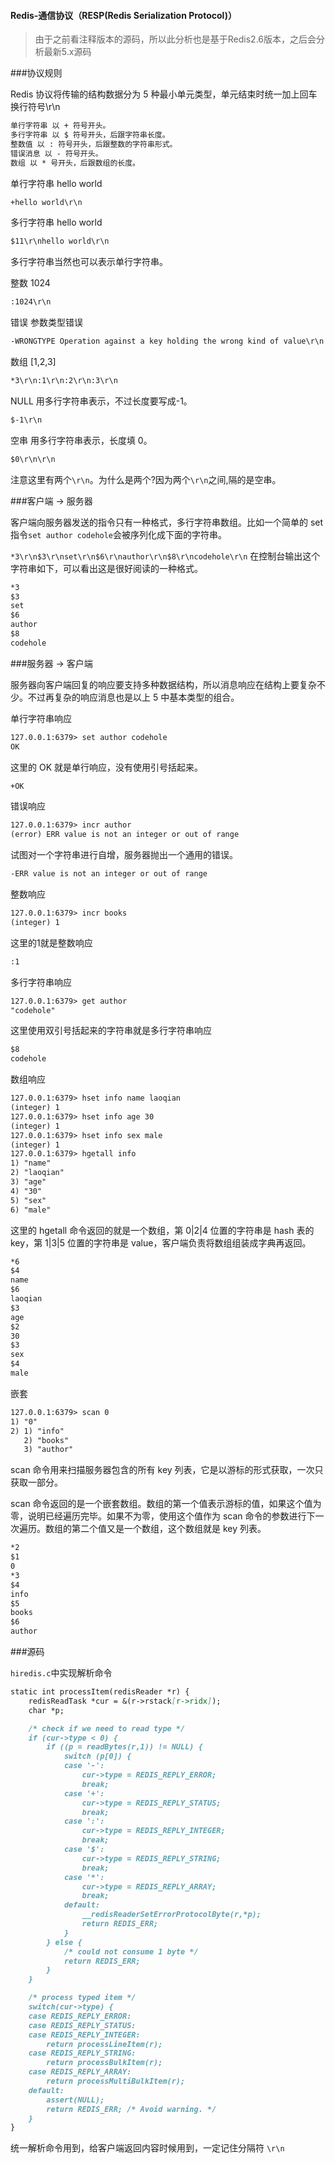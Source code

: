 #### Redis-通信协议（RESP(Redis Serialization Protocol)）
          
> 由于之前看注释版本的源码，所以此分析也是基于Redis2.6版本，之后会分析最新5.x源码

###协议规则

Redis 协议将传输的结构数据分为 5 种最小单元类型，单元结束时统一加上回车换行符号\r\n

```markdown
单行字符串 以 + 符号开头。
多行字符串 以 $ 符号开头，后跟字符串长度。
整数值 以 : 符号开头，后跟整数的字符串形式。
错误消息 以 - 符号开头。
数组 以 * 号开头，后跟数组的长度。
```

单行字符串 hello world
```markdown
+hello world\r\n
```


多行字符串 hello world
```markdown
$11\r\nhello world\r\n
```
多行字符串当然也可以表示单行字符串。

整数 1024
```markdown
:1024\r\n
```

错误 参数类型错误
```markdown
-WRONGTYPE Operation against a key holding the wrong kind of value\r\n
```

数组 [1,2,3]
```markdown
*3\r\n:1\r\n:2\r\n:3\r\n
```

NULL 用多行字符串表示，不过长度要写成-1。
```markdown
$-1\r\n

```

空串 用多行字符串表示，长度填 0。
```markdown
$0\r\n\r\n
```


注意这里有两个`\r\n`。为什么是两个?因为两个`\r\n`之间,隔的是空串。

###客户端 -> 服务器


客户端向服务器发送的指令只有一种格式，多行字符串数组。比如一个简单的 set 指令`set author codehole`会被序列化成下面的字符串。

`*3\r\n$3\r\nset\r\n$6\r\nauthor\r\n$8\r\ncodehole\r\n`
在控制台输出这个字符串如下，可以看出这是很好阅读的一种格式。

```markdown
*3
$3
set
$6
author
$8
codehole
```

###服务器 -> 客户端

服务器向客户端回复的响应要支持多种数据结构，所以消息响应在结构上要复杂不少。不过再复杂的响应消息也是以上 5 中基本类型的组合。

单行字符串响应
```markdown
127.0.0.1:6379> set author codehole
OK
```

这里的 OK 就是单行响应，没有使用引号括起来。
```markdown
+OK
```

错误响应
```markdown
127.0.0.1:6379> incr author
(error) ERR value is not an integer or out of range
```
试图对一个字符串进行自增，服务器抛出一个通用的错误。

```markdown
-ERR value is not an integer or out of range

```


整数响应
```markdown
127.0.0.1:6379> incr books
(integer) 1
```

这里的1就是整数响应
```markdown
:1
```

多行字符串响应
```markdown
127.0.0.1:6379> get author
"codehole"
```


这里使用双引号括起来的字符串就是多行字符串响应
```markdown
$8
codehole
```

数组响应
```markdown
127.0.0.1:6379> hset info name laoqian
(integer) 1
127.0.0.1:6379> hset info age 30
(integer) 1
127.0.0.1:6379> hset info sex male
(integer) 1
127.0.0.1:6379> hgetall info
1) "name"
2) "laoqian"
3) "age"
4) "30"
5) "sex"
6) "male"
```

这里的 hgetall 命令返回的就是一个数组，第 0|2|4 位置的字符串是 hash 表的 key，第 1|3|5 位置的字符串是 value，客户端负责将数组组装成字典再返回。
```markdown
*6
$4
name
$6
laoqian
$3
age
$2
30
$3
sex
$4
male
```

嵌套
```markdown
127.0.0.1:6379> scan 0
1) "0"
2) 1) "info"
   2) "books"
   3) "author"
```

scan 命令用来扫描服务器包含的所有 key 列表，它是以游标的形式获取，一次只获取一部分。

scan 命令返回的是一个嵌套数组。数组的第一个值表示游标的值，如果这个值为零，说明已经遍历完毕。如果不为零，使用这个值作为 scan 命令的参数进行下一次遍历。数组的第二个值又是一个数组，这个数组就是 key 列表。
```markdown
*2
$1
0
*3
$4
info
$5
books
$6
author
```

###源码

`hiredis.c`中实现解析命令

```markdown
static int processItem(redisReader *r) {
    redisReadTask *cur = &(r->rstack[r->ridx]);
    char *p;

    /* check if we need to read type */
    if (cur->type < 0) {
        if ((p = readBytes(r,1)) != NULL) {
            switch (p[0]) {
            case '-':
                cur->type = REDIS_REPLY_ERROR;
                break;
            case '+':
                cur->type = REDIS_REPLY_STATUS;
                break;
            case ':':
                cur->type = REDIS_REPLY_INTEGER;
                break;
            case '$':
                cur->type = REDIS_REPLY_STRING;
                break;
            case '*':
                cur->type = REDIS_REPLY_ARRAY;
                break;
            default:
                __redisReaderSetErrorProtocolByte(r,*p);
                return REDIS_ERR;
            }
        } else {
            /* could not consume 1 byte */
            return REDIS_ERR;
        }
    }

    /* process typed item */
    switch(cur->type) {
    case REDIS_REPLY_ERROR:
    case REDIS_REPLY_STATUS:
    case REDIS_REPLY_INTEGER:
        return processLineItem(r);
    case REDIS_REPLY_STRING:
        return processBulkItem(r);
    case REDIS_REPLY_ARRAY:
        return processMultiBulkItem(r);
    default:
        assert(NULL);
        return REDIS_ERR; /* Avoid warning. */
    }
}
```

统一解析命令用到，给客户端返回内容时候用到，一定记住分隔符 `\r\n`
